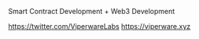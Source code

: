 Smart Contract Development + Web3 Development

https://twitter.com/ViperwareLabs
https://viperware.xyz
